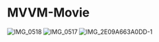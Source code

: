 # MVVM-Movie
![IMG_0518](https://user-images.githubusercontent.com/102283100/221607551-91fafae7-8eb9-45d5-b07d-2cb049e9cde7.PNG)
![IMG_0517](https://user-images.githubusercontent.com/102283100/221607571-78e4bedd-1225-4ffe-bd6e-ecf9fbd68dfc.PNG)
![IMG_2E09A663A0DD-1](https://user-images.githubusercontent.com/102283100/221607584-44be8d39-1ea3-4030-bfca-8597c2d1ec35.jpeg)
